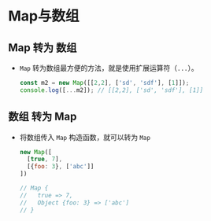 # Map与数组

## Map 转为 数组

*   `Map` 转为数组最方便的方法，就是使用扩展运算符（`...`）。

    ```javascript
    const m2 = new Map([[2,2], ['sd', 'sdf'], [1]]);
    console.log([...m2]); // [[2,2], ['sd', 'sdf'], [1]]
    ```

## 数组 转为 Map

*   将数组传入 `Map` 构造函数，就可以转为 `Map`

    ```javascript
    new Map([
      [true, 7],
      [{foo: 3}, ['abc']]
    ])

    // Map {
    //   true => 7,
    //   Object {foo: 3} => ['abc']
    // }
    ```
